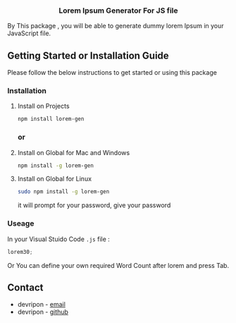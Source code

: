   <h3 align="center">Lorem Ipsum Generator For JS file</h3>
 By This package , you will be able to generate dummy lorem Ipsum in your JavaScript file.

## Getting Started or Installation Guide

Please follow the below instructions to get started or using this package

### Installation

1.  Install on Projects

    ```sh
    npm install lorem-gen
    ```

    ### or

2.  Install on Global for Mac and Windows

    ```sh
    npm install -g lorem-gen
    ```

3.  Install on Global for Linux

    ```sh
    sudo npm install -g lorem-gen
    ```

    it will prompt for your password, give your password

### Useage

In your Visual Stuido Code `.js` file :

```js
lorem30;
```

Or You can define your own required Word Count after lorem and press Tab.

## Contact

-   devripon - [email](mailto:devripon.io@gmail.com)
-   devripon - [github](https://github.com/devripon)

